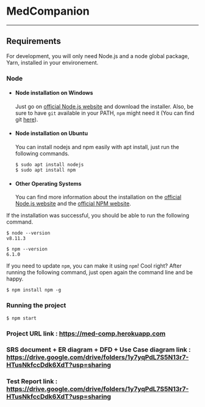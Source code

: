 # MedCompanion

---
## Requirements

For development, you will only need Node.js and a node global package, Yarn, installed in your environement.

### Node
- #### Node installation on Windows

  Just go on [official Node.js website](https://nodejs.org/) and download the installer.
Also, be sure to have `git` available in your PATH, `npm` might need it (You can find git [here](https://git-scm.com/)).

- #### Node installation on Ubuntu

  You can install nodejs and npm easily with apt install, just run the following commands.

      $ sudo apt install nodejs
      $ sudo apt install npm

- #### Other Operating Systems
  You can find more information about the installation on the [official Node.js website](https://nodejs.org/) and the [official NPM website](https://npmjs.org/).

If the installation was successful, you should be able to run the following command.

    $ node --version
    v8.11.3

    $ npm --version
    6.1.0

If you need to update `npm`, you can make it using `npm`! Cool right? After running the following command, just open again the command line and be happy.

    $ npm install npm -g

###

### Running the project

    $ npm start
    
### Project URL link : https://med-comp.herokuapp.com
    
    
### SRS document + ER diagram + DFD + Use Case diagram link : https://drive.google.com/drive/folders/1y7yqPdL7S5N13r7-HTusNkfccDdk6XdT?usp=sharing

### Test Report link : https://drive.google.com/drive/folders/1y7yqPdL7S5N13r7-HTusNkfccDdk6XdT?usp=sharing
